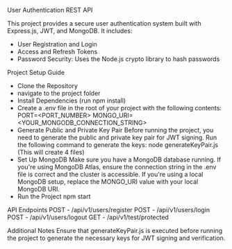 User Authentication REST API

This project provides a secure user authentication system built with Express.js, JWT, and MongoDB. It includes:
 - User Registration and Login
 - Access and Refresh Tokens
 - Password Security: Uses the Node.js crypto library to hash passwords

Project Setup Guide
  - Clone the Repository
  - navigate to the project folder
  - Install Dependencies (run npm install)
  - Create a .env file in the root of your project with the following contents:
        PORT=<PORT_NUMBER>
        MONGO_URI=<YOUR_MONGODB_CONNECTION_STRING>
  - Generate Public and Private Key Pair
        Before running the project, you need to generate the public and private key pair for JWT signing.
        Run the following command to generate the keys:
            node generateKeyPair.js (This will create 4 files)
  - Set Up MongoDB
        Make sure you have a MongoDB database running. If you're using MongoDB Atlas, ensure the connection string in the .env file is correct and the cluster is accessible.
        If you're using a local MongoDB setup, replace the MONGO_URI value with your local MongoDB URI.
  - Run the Project
        npm start

API Endpoints
  POST - /api/v1/users/register
  POST - /api/v1/users/login
  POST - /api/v1/users/logout
  GET  - /api/v1/test/protected

Additional Notes
  Ensure that generateKeyPair.js is executed before running the project to generate the necessary keys for JWT signing and verification.

  
